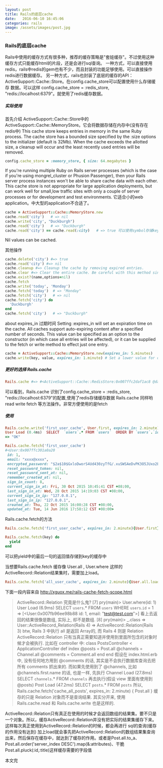 ```yaml
---
layout: post
title: Rails的底层cache
date:   2016-06-10 16:45:06
categories: rails
image: /assets/images/post.jpg
---
```


### Rails的底层cache

Rails中使用的缓存方式有很多种，推荐的缓存策略是"套娃缓存"。不过使用这种缓存方式只能缓存html的片段，还是会进行sql查询。
一种方式，可以直接使用redis，rails中redis的gem也有不少，而且封装的功能足够使用。可以直接操作redis进行数据缓存。
另一种方式，rails也封装了底层的缓存的API：ActiveSupport::Cache::Store。在config.cache_store可以配置使用什么存储缓存
数据。可以这样 config.cache_store = :redis_store, "redis://localhost:6379"。就使用了redis缓存数据。

##### 实际使用

首先介绍 ActiveSupport::Cache::Store中的ActiveSupport::Cache::MemoryStore。它会将数据存储在内存中(没有存在redis中)
This cache store keeps entries in memory in the same Ruby process. The cache store has a bounded size specified by the :size options to the initializer (default is 32Mb). When the cache exceeds the allotted size, a cleanup will occur and the least recently used entries will be removed.
```ruby
config.cache_store = :memory_store, { size: 64.megabytes }
```
If you're running multiple Ruby on Rails server processes (which is the case if you're using mongrel_cluster or Phusion Passenger), then your Rails server process instances won't be able to share cache data with each other. This cache store is not appropriate for large application deployments,
but can work well for small,low traffic sites with only a couple of server processes or for development and test environments.
它适合小的web application。中大型的application不合适了。
```ruby
cache = ActiveSupport::Cache::MemoryStore.new
cache.read('city')   # => nil
cache.write('city', "Duckburgh")
cache.read('city')   # => "Duckburgh"
cache.read('city') == cache.read(:city)   # => true 可以使用symbol存储key
```
Nil values can be cached.

其他操作
```ruby
cache.delete('city') #=> true
cache.read('city') #=> nil
cache.cleanup #=> Cleanup the cache by removing expired entries.
cache.clear #=> Clear the entire cache. Be careful with this method since it could affect other processes if shared cache is being used.
cache.exist?(name,options=nil)
cache.fetch
cache.write('today', 'Monday')
cache.fetch('today')  # => "Monday"
cache.fetch('city')   # => nil
cache.fetch('city') do
  'Duckburgh'
end
cache.fetch('city')   # => "Duckburgh"
```

about expires_in 过期时间
Setting :expires_in will set an expiration time on the cache. All caches support auto-expiring content after a specified number of seconds. This value can be specified as an option to the constructor (in which case all entries will be affected),
or it can be supplied to the fetch or write method to effect just one entry.
```ruby
cache = ActiveSupport::Cache::MemoryStore.new(expires_in: 5.minutes)
cache.write(key, value, expires_in: 1.minute) # Set a lower value for one entry
```

##### 更好的选择 Rails.cache

```ruby
Rails.cache #=> #<ActiveSupport::Cache::RedisStore:0x007ffc2daf1ac8 @data=#<Redis client v3.2.2 for redis://localhost:6379/0>, @options={}>
```
可以看到，Rails.cache 识别了config.cache_store = :redis_store, "redis://localhost:6379"的配置,使用了redis存储缓存数据
Rails.cache 同样哟 read write fetch 等方法操作。非常方便使用的是fetch

##### 使用
```ruby
Rails.cache.write('first_user_cache', User.first, expires_in: 2.minute)
User Load (0.4ms)  SELECT  `users`.* FROM `users`  ORDER BY `users`.`id` ASC LIMIT 1
=> "OK"

Rails.cache.fetch('first_user_cache')
#<User:0x007ffc301a0a20
 id: 1,
 email: "xxxx@xxxx",
 encrypted_password: "$2a$10$GxloDworS4Ud430zyTfG/.xuSWSAeDvPK3O5JUxo2EyOQlHAc1QAO",
 reset_password_token: nil,
 reset_password_sent_at: nil,
 remember_created_at: nil,
 sign_in_count: 8,
 current_sign_in_at: Fri, 30 Oct 2015 10:45:41 CST +08:00,
 last_sign_in_at: Wed, 28 Oct 2015 14:19:03 CST +08:00,
 current_sign_in_ip: "127.0.0.1",
 last_sign_in_ip: "127.0.0.1",
 created_at: Thu, 22 Oct 2015 16:00:28 CST +08:00,
 updated_at: Tue, 14 Jun 2016 17:58:12 CST +08:00>
```

Rails.cache.fetch的方法
```ruby
Rails.cache.fetch('first_user_cache', expires_in: 2.minute){User.first}

Rails.cache.fetch(key) do
  yield
end
```
可以把yield中的最后一句的返回值存储到key的缓存中

当想要Rails.cache.fetch 缓存像 User.all , User.where 这样的ActiveRecord::Relation结果集时，需要加上load。
```ruby
Rails.cache.fetch('all_user_cache', expires_in: 2.minute){User.all.load}(实际中不缓存all数据,很有爆内存的危险)
```

下面一段内容来自 http://xguox.me/rails-cache-fetch-scope.html

> ActiveRecord::Relation 究竟是什么鬼?
  [7] pry(main)> User.where(id: 1)
  User Load (6.9ms)  SELECT `users`.* FROM `users` WHERE `users`.`id` = 1
  => [<User:0x007fb96ee98b88 id: 1, email: "test@test.com">]
  看上去返回的结果很像是数组, 实际上, 却不是数组.
  [8] pry(main)> _.class
  => User::ActiveRecord_Relation(Rails 4)
  => ActiveRecord::Relation(Rails 3)
  btw, Rails 3 中执行 all 是返回 Array的, 而 Rails 4 则是 Relation
  ActiveRecord::Relation 只有当真正需要知道并使用到里面所包含的对象时候才会被执行. 比如在 controller 中:
  class PostsController < ApplicationController
    def index
      @posts    = Post.all
      @channels = Channel.all
      @comments = Comment.all
    end
  end
  假设在 index.html.erb 中, 没有任何地方用到 @comments 的话, 其实是不会执行数据库查询去把所有 comments 抓出来的. 而如果先使用到了 @channels, 比如 @channels.first.name 的话, 也是一样, 先执行
  Channel Load (27.8ms)  SELECT `channels`.* FROM `channels`
  再去执行(假设 view 里面有使用到 @posts)
  Post Load (47.2ms) SELECT `posts`.* FROM `posts`
  所以, Rails.cache.fetch('cache_all_posts', expires_in: 2.minute) { Post.all } 缓存的只是 Relation 对象而不是查询结果. 其实分开来, 使用 Rails.cache.read 和 Rails.cache.write 也是这样的.

ActiveRecord::Relation只有真正在使用的时候才会返回数组的结果集。要不只是一个对象。所以，缓存ActiveRecord::Relation并没有把实际的结果集缓存下来。这样每次真正使用到ActiveRecord::Relation的时候，都会再进行
sql的查询(缓存的作用没有达到) 加上load就会事先把ActiveRecord::Relation的数组结果集查询出来，然后保存在缓存中，就达到了缓存的作用。或者是Post.all.to_a、Post.all.order('server_index DESC').map(&:attributes)、干脆Post.all.pluck(:id,:title)这样缓存需要的字段值

本文完
















